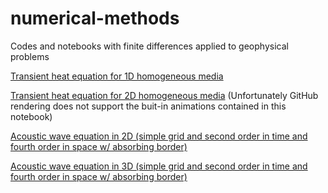 # numerical-methods
Codes and notebooks with finite differences applied to geophysical problems

[Transient heat equation for 1D homogeneous media](https://github.com/rmorel/numerical-methods/blob/master/Calor%20Transiente%201D.ipynb)

[Transient heat equation for 2D homogeneous media](https://github.com/rmorel/numerical-methods/blob/master/Calor%20Transiente%202D.ipynb) (Unfortunately GitHub rendering does not support the buit-in animations contained in this notebook)

[Acoustic wave equation in 2D (simple grid and second order in time and fourth order in space w/ absorbing border)](https://github.com/rmorel/numerical-methods/blob/master/Equa%C3%A7%C3%A3o%20de%20Onda%20Acustica%202D.ipynb)

[Acoustic wave equation in 3D (simple grid and second order in time and fourth order in space w/ absorbing border)](https://github.com/rmorel/numerical-methods/blob/master/Equa%C3%A7%C3%A3o%20de%20onda%20acustica%203D.ipynb)
